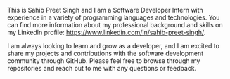This is Sahib Preet Singh and I am a Software Developer Intern with experience in a variety of programming languages and technologies. You can find more information about my professional background and skills on my LinkedIn profile: https://www.linkedin.com/in/sahib-preet-singh/.

I am always looking to learn and grow as a developer, and I am excited to share my projects and contributions with the software development community through GitHub. Please feel free to browse through my repositories and reach out to me with any questions or feedback.
